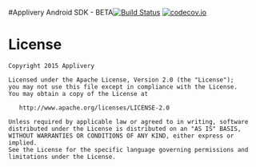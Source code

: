 #Applivery Android SDK - BETA[![Build Status](https://travis-ci.org/fSergio101/appliveryPocs.svg?branch=develop)](https://travis-ci.org/fSergio101/appliveryPocs) [![codecov.io](https://codecov.io/github/fSergio101/appliveryPocs.svg?branch=develop)](https://codecov.io/github/fSergio101/appliveryPocs)

License
=======

    Copyright 2015 Applivery

    Licensed under the Apache License, Version 2.0 (the "License");
    you may not use this file except in compliance with the License.
    You may obtain a copy of the License at

       http://www.apache.org/licenses/LICENSE-2.0

    Unless required by applicable law or agreed to in writing, software
    distributed under the License is distributed on an "AS IS" BASIS,
    WITHOUT WARRANTIES OR CONDITIONS OF ANY KIND, either express or implied.
    See the License for the specific language governing permissions and
    limitations under the License.